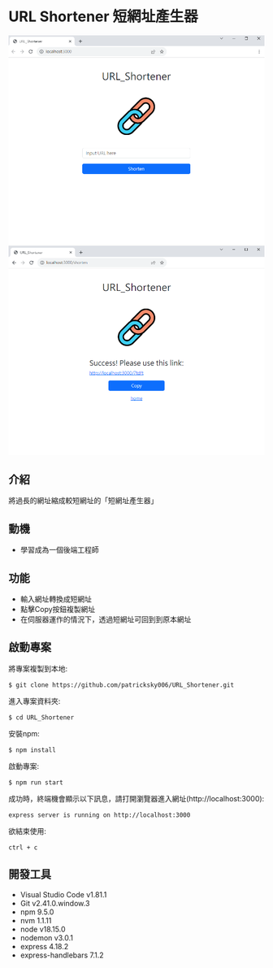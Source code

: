 # URL Shortener 短網址產生器
![image](https://github.com/patricksky006/URL_Shortener/blob/main/PrintScreen/index.png)
![image](https://github.com/patricksky006/URL_Shortener/blob/main/PrintScreen/Shorten_URL.png)

## 介紹

將過長的網址縮成較短網址的「短網址產生器」

## 動機
- 學習成為一個後端工程師

## 功能

- 輸入網址轉換成短網址
- 點擊Copy按鈕複製網址
- 在伺服器運作的情況下，透過短網址可回到到原本網址

## 啟動專案

將專案複製到本地:
```
$ git clone https://github.com/patricksky006/URL_Shortener.git
```
進入專案資料夾:
```
$ cd URL_Shortener
```
安裝npm:
```
$ npm install
```
啟動專案:
```
$ npm run start
```

成功時，終端機會顯示以下訊息，請打開瀏覽器進入網址(http://localhost:3000):
```
express server is running on http://localhost:3000
```

欲結束使用:
```
ctrl + c
```

## 開發工具

* Visual Studio Code v1.81.1
* Git v2.41.0.window.3
* npm 9.5.0
* nvm 1.1.11
* node v18.15.0
* nodemon v3.0.1
* express 4.18.2
* express-handlebars 7.1.2
